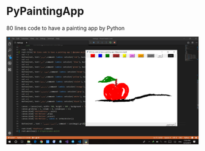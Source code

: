 # PyPaintingApp
80 lines code to have a painting app by Python

![Screenshot](https://raw.githubusercontent.com/peymanmajidi/PyPaintingApp/master/screenshot.png)
